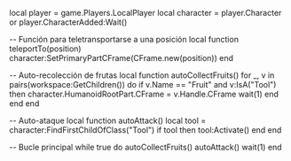 local player = game.Players.LocalPlayer
local character = player.Character or player.CharacterAdded:Wait()

-- Función para teletransportarse a una posición
local function teleportTo(position)
    character:SetPrimaryPartCFrame(CFrame.new(position))
end

-- Auto-recolección de frutas
local function autoCollectFruits()
    for _, v in pairs(workspace:GetChildren()) do
        if v.Name == "Fruit" and v:IsA("Tool") then
            character.HumanoidRootPart.CFrame = v.Handle.CFrame
            wait(1)
        end
    end
end

-- Auto-ataque
local function autoAttack()
    local tool = character:FindFirstChildOfClass("Tool")
    if tool then
        tool:Activate()
    end
end

-- Bucle principal
while true do
    autoCollectFruits()
    autoAttack()
    wait(1)
end
